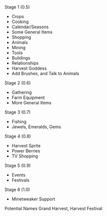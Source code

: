 Stage 1 (0.5)
* Crops
* Cooking
* Calendar/Seasons
* Some General Items
* Shopping
* Animals
* Mining
* Tools
* Buildings
* Relationships
* Harvest Goddess
* Add Brushes, and Talk to Animals

Stage 2 (0.6)
* Gathering
* Farm Equipment
* More General Items

Stage 3 (0.7)
* Fishing
* Jewels, Emeralds, Gems

Stage 4 (0.8)
* Harvest Sprite
* Power Berries
* TV Shopping

Stage 5 (0.9)
* Events
* Festivals

Stage 6 (1.0)
* Minetweaker Support

Potential Names
Grand Harvest, Harvest Festival
